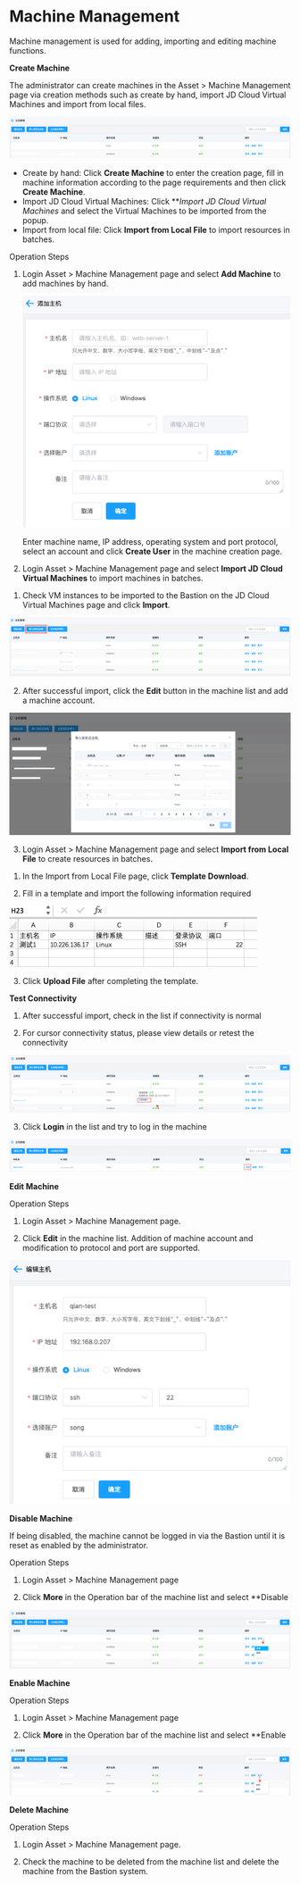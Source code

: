 # Machine Management


Machine management is used for adding, importing and editing machine functions.


**Create Machine**

The administrator can create machines in the Asset > Machine Management page via creation methods such as create by hand, import JD Cloud Virtual Machines and import from local files.

![](/image/Bastion/hostList.png) 


- Create by hand: Click **Create Machine** to enter the creation page, fill in machine information according to the page requirements and then click **Create Machine**.
- Import JD Cloud Virtual Machines: Click ***Import JD Cloud Virtual Machines* and select the Virtual Machines to be imported from the popup.
- Import from local file: Click **Import from Local File** to import resources in batches.


Operation Steps

1. Login Asset > Machine Management page and select **Add Machine** to add machines by hand.

   ![](/image/Bastion/addHost.png) 
   
   Enter machine name, IP address, operating system and port protocol, select an account and click **Create User** in the machine creation page.
 

2. Login Asset > Machine Management page and select **Import JD Cloud Virtual Machines** to import machines in batches.
    
  1) Check VM instances to be imported to the Bastion on the JD Cloud Virtual Machines page and click **Import**.
  
  ![](/image/Bastion/import-ecs1.png) 
  
  2) After successful import, click the **Edit** button in the machine list and add a machine account.
  
  ![](/image/Bastion/import-ecs2.png) 
  
 
3. Login Asset > Machine Management page and select **Import from Local File** to create resources in batches.

  1) In the Import from Local File page, click **Template Download**.
  
  2) Fill in a template and import the following information required
    
  ![](/image/Bastion/modelHost.png) 
  
  3) Click **Upload File** after completing the template.
  
**Test Connectivity**  
  
1. After successful import, check in the list if connectivity is normal

2. For cursor connectivity status, please view details or retest the connectivity

 ![](/image/Bastion/test.png) 

3. Click **Login** in the list and try to log in the machine

 ![](/image/Bastion/onBoard.png) 
 
 
**Edit Machine**

Operation Steps

1. Login Asset > Machine Management page.

2. Click **Edit** in the machine list. Addition of machine account and modification to protocol and port are supported.

  ![](/image/Bastion/editHost.png) 
  

**Disable Machine**

If being disabled, the machine cannot be logged in via the Bastion until it is reset as enabled by the administrator.

Operation Steps

1. Login Asset > Machine Management page

2. Click **More** in the Operation bar of the machine list and select **Disable

  ![](/image/Bastion/stopHost.png) 

**Enable Machine**

Operation Steps

1. Login Asset > Machine Management page

2. Click **More** in the Operation bar of the machine list and select **Enable

  ![](/image/Bastion/startHost.png) 

**Delete Machine**

Operation Steps

1. Login Asset > Machine Management page.

2. Check the machine to be deleted from the machine list and delete the machine from the Bastion system.



